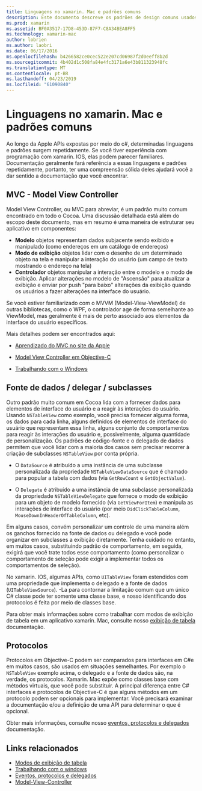 ```yaml
---
title: Linguagens no xamarin. Mac e padrões comuns
description: Este documento descreve os padrões de design comuns usados na criação de aplicativos xamarin. Mac. Ele aborda o padrão model-view-controller, padrões de dados de origem e de delegado e protocolos.
ms.prod: xamarin
ms.assetid: BF0A3517-17D8-453D-87F7-C8A34BEA8FF5
ms.technology: xamarin-mac
author: lobrien
ms.author: laobri
ms.date: 06/17/2016
ms.openlocfilehash: b4266582ce0cec522e207cd06987f2d0eeff8b2d
ms.sourcegitcommit: 4b402d1c508fa84e4fc3171a6e43b811323948fc
ms.translationtype: MT
ms.contentlocale: pt-BR
ms.lasthandoff: 04/23/2019
ms.locfileid: "61090840"
---
```

# <a name="common-patterns-and-idioms-in-xamarinmac"></a>Linguagens no xamarin. Mac e padrões comuns

Ao longo da Apple APIs expostas por meio do c#, determinadas linguagens e padrões surgem repetidamente. Se você tiver experiência com programação com xamarin. IOS, elas podem parecer familiares. Documentação geralmente fará referência a essas linguagens e padrões repetidamente, portanto, ter uma compreensão sólida deles ajudará você a dar sentido a documentação que você encontrar.

## <a name="mvc---model-view-controller"></a>MVC - Model View Controller

Model View Controller, ou MVC para abreviar, é um padrão muito comum encontrado em todo o Cocoa. Uma discussão detalhada está além do escopo deste documento, mas em resumo é uma maneira de estruturar seu aplicativo em componentes:

- **Modelo** objetos representam dados subjacente sendo exibido e manipulado (como endereços em um catálogo de endereços)
- **Modo de exibição** objetos lidar com o desenho de um determinado objeto na tela e manipular a interação do usuário (um campo de texto mostrando o endereço na tela)
- **Controlador** objetos manipular a interação entre o modelo e o modo de exibição. Aplicar alterações no modelo de "Ascensão" para atualizar a exibição e enviar por push "para baixo" alterações da exibição quando os usuários a fazer alterações na interface do usuário.

Se você estiver familiarizado com o MVVM (Model-View-ViewModel) de outras bibliotecas, como o WPF, o controlador age de forma semelhante ao ViewModel, mas geralmente é mais de perto associado aos elementos da interface do usuário específicos.

Mais detalhes podem ser encontrados aqui:

- [Aprendizado do MVC no site da Apple](https://developer.apple.com/library/ios/documentation/general/conceptual/devpedia-cocoacore/MVC.html)

- [Model View Controller em Objective-C](https://developer.apple.com/library/ios/documentation/general/conceptual/CocoaEncyclopedia/Model-View-Controller/Model-View-Controller.html)
- [Trabalhando com o Windows](~/mac/user-interface/window.md)

## <a name="data-source--delegate--subclassing"></a>Fonte de dados / delegar / subclasses

Outro padrão muito comum em Cocoa lida com a fornecer dados para elementos de interface do usuário e a reagir às interações do usuário. Usando `NSTableView` como exemplo, você precisa fornecer alguma forma, os dados para cada linha, alguns definidos de elementos de interface do usuário que representam essa linha, alguns conjunto de comportamentos para reagir às interações do usuário e, possivelmente, alguma quantidade de personalização. Os padrões de código-fonte e o delegado de dados permitem que você lidar com a maioria dos casos sem precisar recorrer à criação de subclasses `NSTableView` por conta própria.

- O `DataSource` é atribuído a uma instância de uma subclasse personalizada da propriedade `NSTableViewDataSource` que é chamado para popular a tabela com dados (via `GetRowCount` e `GetObjectValue`).

- O `Delegate` é atribuído a uma instância de uma subclasse personalizada da propriedade `NSTableViewDelegate` que fornece o modo de exibição para um objeto de modelo fornecido (via `GetViewForItem`) e manipula as interações de interface do usuário (por meio `DidClickTableColumn`, `MouseDownInHeaderOfTableColumn`, etc).

Em alguns casos, convém personalizar um controle de uma maneira além os ganchos fornecido na fonte de dados ou delegado e você pode organizar em subclasses a exibição diretamente. Tenha cuidado no entanto, em muitos casos, substituindo padrão de comportamento, em seguida, exigirá que você trate todos esse comportamento (como personalizar o comportamento de seleção pode exigir a implementar todos os comportamentos de seleção).

No xamarin. IOS, algumas APIs, como `UITableView` foram estendidos com uma propriedade que implementa o delegado e a fonte de dados (`UITableViewSource`). -La para contornar a limitação comum que um único C# classe pode ter somente uma classe base, e nosso identificando dos protocolos é feita por meio de classes base.

Para obter mais informações sobre como trabalhar com modos de exibição de tabela em um aplicativo xamarin. Mac, consulte nosso [exibição de tabela](~/mac/user-interface/table-view.md) documentação.

## <a name="protocols"></a>Protocolos

Protocolos em Objective-C podem ser comparados para interfaces em C#e em muitos casos, são usados em situações semelhantes. Por exemplo o `NSTableView` exemplo acima, o delegado e a fonte de dados são, na verdade, os protocolos. Xamarin. Mac expõe como classes base com métodos virtuais, que você pode substituir. A principal diferença entre C# interfaces e protocolos de Objective-C é que alguns métodos em um protocolo podem ser opcionais para implementar. Você precisará examinar a documentação e/ou a definição de uma API para determinar o que é opcional.

Obter mais informações, consulte nosso [eventos, protocolos e delegados](~/ios/app-fundamentals/delegates-protocols-and-events.md) documentação.



## <a name="related-links"></a>Links relacionados

- [Modos de exibição de tabela](~/mac/user-interface/table-view.md)
- [Trabalhando com o windows](~/mac/user-interface/window.md)
- [Eventos, protocolos e delegados](~/ios/app-fundamentals/delegates-protocols-and-events.md)
- [Model-View-Controller](https://developer.apple.com/library/ios/documentation/general/conceptual/CocoaEncyclopedia/Model-View-Controller/Model-View-Controller.html)
